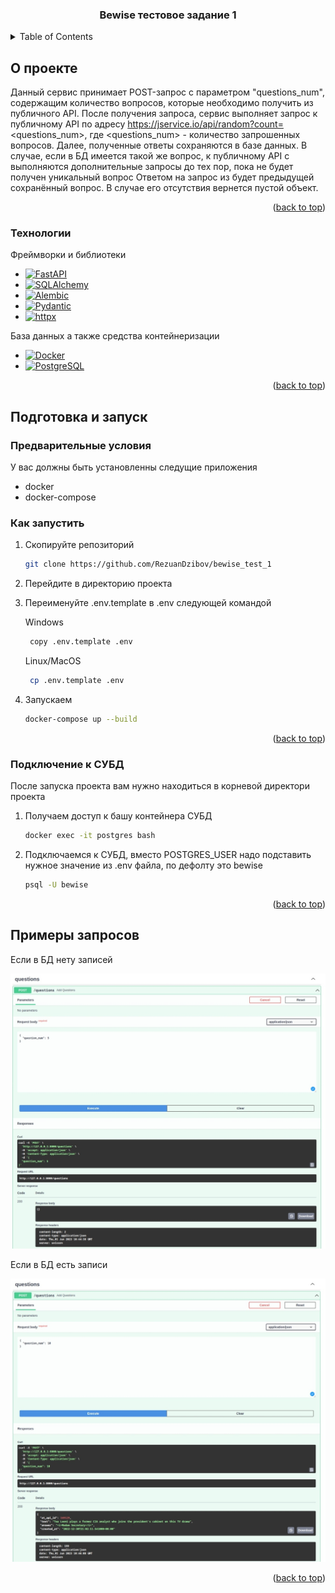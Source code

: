 <a name="readme-top"></a>

<h3 align="center">Bewise тестовое задание 1</h3>

<!-- TABLE OF CONTENTS -->
<details>
  <summary>Table of Contents</summary>
  <ol>
    <li>
      <a href="#about-the-project">О проекте</a>
      <ul>
        <li><a href="#built-with">Технологии</a></li>
      </ul>
    </li>
    <li>
      <a href="#getting-started">Подкотовка и запуск</a>
      <ul>
        <li><a href="#prerequisites">Предварительные условия</a></li>
        <li><a href="#how-to-launch">Как запустить</a></li>
        <li><a href="#db-access">Как подключиться к СУБД</a></li> 
      </ul>
    </li>
    <li><a href="#usage">Использование</a></li>
  </ol>
</details>


<!-- ABOUT THE PROJECT -->
<a name="about-the-project"></a>
## О проекте
Данный сервис принимает POST-запрос с параметром "questions_num", содержащим количество вопросов, которые необходимо получить из публичного API.
После получения запроса, сервис выполняет запрос к публичному API по адресу https://jservice.io/api/random?count=<questions_num>, где <questions_num> - количество запрошенных вопросов.
Далее, полученные ответы сохраняются в базе данных.
В случае, если в БД имеется такой же вопрос, к публичному API с выполняются дополнительные запросы до тех пор, пока не будет получен уникальный вопрос
Ответом на запрос из будет предыдущей сохранённый вопрос. В случае его отсутствия вернется пустой объект.

<p align="right">(<a href="#readme-top">back to top</a>)</p>


<a name="built-with"></a>
### Технологии

Фреймворки и библиотеки 
* [![FastAPI][FastAPI]][FastAPI-url]
* [![SQLAlchemy][SQLAlchemy]][SQLAlchemy-url]
* [![Alembic][Alembic]][Alembic-url]
* [![Pydantic][Pydantic]][Pydantic-url]
* [![httpx][httpx]][httpx-url]

База данных а также средства контейнеризации
* [![Docker][Docker]][Docker-url]
* [![PostgreSQL][PostgreSQL]][PostgreSQL-url]

<p align="right">(<a href="#readme-top">back to top</a>)</p>

<!-- GETTING STARTED -->
<a name="getting-started"></a>
## Подготовка и запуск

<a name="prerequisites"></a>
### Предварительные условия
У вас должны быть установленны следущие приложения

* docker
* docker-compose


<a name="how-to-launch"></a>
### Как запустить

1. Скопируйте репозиторий
   ```sh
   git clone https://github.com/RezuanDzibov/bewise_test_1
   ```
2. Перейдите в директорию проекта

3. Переименуйте .env.template в .env следующей командой

    Windows 
    ```sh
     copy .env.template .env
    ```
   
    Linux/MacOS 
    ```sh
     cp .env.template .env
    ```

4. Запускаем
   ```sh
   docker-compose up --build
   ```

<p align="right">(<a href="#readme-top">back to top</a>)</p>

<a name="db-access"></a>
### Подключение к СУБД
После запуска проекта вам нужно находиться в корневой директори проекта

1. Получаем доступ к башу контейнера СУБД
   ```sh
   docker exec -it postgres bash
   ```

2. Подключаемся к СУБД, вместо POSTGRES_USER надо подставить нужное значение из .env файла, по дефолту это bewise
   ```sh
   psql -U bewise
   ```

<p align="right">(<a href="#readme-top">back to top</a>)</p>


<!-- USAGE EXAMPLES -->
<a name="usage"></a>
## Примеры запросов

Если в БД нету записей

![no_questions_in_db]

Если в БД есть записи

![questions_in_db]


<p align="right">(<a href="#readme-top">back to top</a>)</p>



<!-- MARKDOWN LINKS & IMAGES -->
<!-- https://www.markdownguide.org/basic-syntax/#reference-style-links -->
[no_questions_in_db]: images/no_questions_in_db.jpeg
[questions_in_db]: images/questions_in_db.jpeg
[FastAPI]: https://img.shields.io/badge/fastapi-05998b?style=for-the-badge&logo=fastapi&logoColor=white
[FastAPI-url]: https://fastapi.tiangolo.com/
[SQLAlchemy]: https://img.shields.io/badge/sqlalchemy-778876?style=for-the-badge&logo=python&logoColor=black
[SQLAlchemy-url]: https://www.sqlalchemy.org/
[Alembic]: https://img.shields.io/badge/alembic-6ba81d?style=for-the-badge&logo=python&logoColor=black
[Alembic-url]: https://alembic.sqlalchemy.org/en/latest/
[Pydantic]: https://img.shields.io/badge/Pydantic-e92064?style=for-the-badge&logo=python&logoColor=black
[Pydantic-url]: https://docs.pydantic.dev/latest/
[httpx]: https://img.shields.io/badge/httpx-ffffff?style=for-the-badge&logo=python&logoColor=black
[httpx-url]: https://www.python-httpx.org/
[Docker]: https://img.shields.io/badge/Docker-230db7?style=for-the-badge&logo=docker&logoColor=white
[Docker-url]: https://www.docker.com/
[PostgreSQL]: https://img.shields.io/badge/PostgreSQL-233161?style=for-the-badge&logo=postgresql&logoColor=white
[PostgreSQL-url]: https://www.postgresql.org/